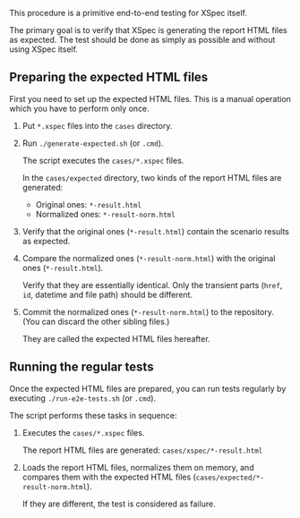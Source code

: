 This procedure is a primitive end-to-end testing for XSpec itself.

The primary goal is to verify that XSpec is generating the report HTML files as expected. The test should be done as simply as possible and without using XSpec itself.

## Preparing the expected HTML files

First you need to set up the expected HTML files. This is a manual operation which you have to perform only once.

1. Put `*.xspec` files into the `cases` directory.

1. Run `./generate-expected.sh` (or `.cmd`).

	The script executes the `cases/*.xspec` files.
	
	In the `cases/expected` directory, two kinds of the report HTML files are generated:
	
	* Original ones: `*-result.html`
	* Normalized ones: `*-result-norm.html`
	
1. Verify that the original ones (`*-result.html`) contain the scenario results as expected.

1. Compare the normalized ones (`*-result-norm.html`) with the original ones (`*-result.html`).

	Verify that they are essentially identical. Only the transient parts (`href`, `id`, datetime and file path) should be different.

1. Commit the normalized ones (`*-result-norm.html`) to the repository. (You can discard the other sibling files.)

	They are called the expected HTML files hereafter.

## Running the regular tests

Once the expected HTML files are prepared, you can run tests regularly by executing `./run-e2e-tests.sh` (or `.cmd`).

The script performs these tasks in sequence:

1. Executes the `cases/*.xspec` files.

	The report HTML files are generated: `cases/xspec/*-result.html`

1. Loads the report HTML files, normalizes them on memory, and compares them with the expected HTML files (`cases/expected/*-result-norm.html`).

	If they are different, the test is considered as failure.
